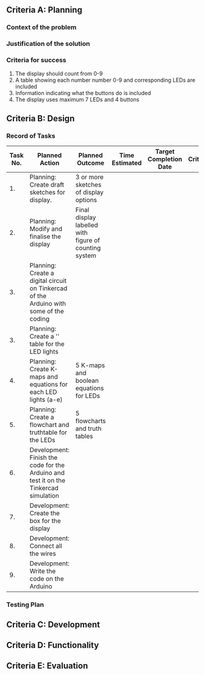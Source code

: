 ## Criteria A: Planning
### Context of the problem 

### Justification of the solution 

### Criteria for success
1. The display should count from 0-9 
1. A table showing each number number 0-9 and corresponding LEDs are included 
1. Information indicating what the buttons do is included
1. The display uses maximum 7 LEDs and 4 buttons 

## Criteria B: Design 

### Record of Tasks
| Task No. | Planned Action                                                                          | Planned Outcome                                        | Time Estimated | Target Completion Date | Criterion |
|----------|-----------------------------------------------------------------------------------------|--------------------------------------------------------|----------------|------------------------|-----------|
| 1.       | Planning: Create draft sketches for display.                                            | 3 or more sketches of display options                  |                |                        |           |
| 2.       | Planning: Modify and finalise the display                                               | Final display labelled with figure of counting system  |                |                        |           |
| 3.       | Planning: Create a digital circuit on Tinkercad  of the Arduino with some of the coding |                                                        |                |                        |           |
| 3.       | Planning: Create a '' table for the LED lights                                          |                                                        |                |                        |           |
| 4.       | Planning: Create K-maps and equations for each LED lights (a-e)                         | 5 K-maps and boolean equations for LEDs                |                |                        |           |
| 5.       | Planning: Create a flowchart and truthtable  for the LEDs                               | 5 flowcharts and truth tables                          |                |                        |           |
| 6.       | Development: Finish the code for the Arduino and  test it on the Tinkercad simulation   |                                                        |                |                        |           |
| 7.       | Development: Create the box for the display                                             |                                                        |                |                        |           |
| 8.       | Development: Connect all the wires                                                      |                                                        |                |                        |           |
| 9.       | Development: Write the code on the Arduino                                              |                                                        |                |                        |           |

### Testing Plan  

## Criteria C: Development 

## Criteria D: Functionality 

## Criteria E: Evaluation 
